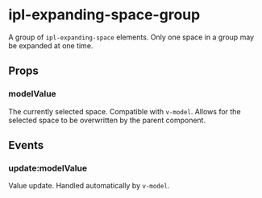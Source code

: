 # ipl-expanding-space-group

A group of `ipl-expanding-space` elements. Only one space in a group may be expanded at one time.

## Props

### modelValue

The currently selected space. Compatible with `v-model`.
Allows for the selected space to be overwritten by the parent component. 

## Events

### update:modelValue

Value update. Handled automatically by `v-model`.

